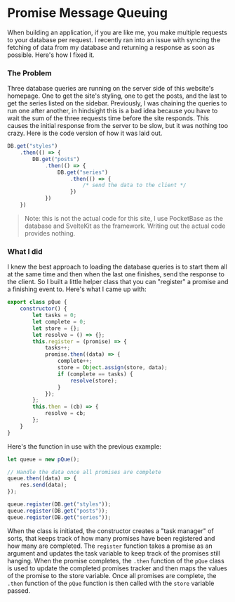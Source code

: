 # Promise Message Queuing
When building an application, if you are like me, you make multiple requests to your database per request. I recently ran into an issue with syncing the fetching of data from my database and returning a response as soon as possible. Here's how I fixed it.

### The Problem
Three database queries are running on the server side of this website's homepage. One to get the site's styling, one to get the posts, and the last to get the series listed on the sidebar. Previously, I was chaining the queries to run one after another, in hindsight this is a bad idea because you have to wait the sum of the three requests time before the site responds. This causes the initial response from the server to be slow, but it was nothing too crazy. Here is the code version of how it was laid out.

```javascript
DB.get("styles")
	.then(() => {
		DB.get("posts")
			.then(() => {
				DB.get("series")
					.then(() => {
						/* send the data to the client */
					})
			})	
	})
```

> Note: this is not the actual code for this site, I use PocketBase as the database and SvelteKit as the framework. Writing out the actual code provides nothing.

### What I did
I knew the best approach to loading the database queries is to start them all at the same time and then when the last one finishes, send the response to the client. So I built a little helper class that you can "register" a promise and a finishing event to. Here's what I came up with:
```javascript
export class pQue {
	constructor() {
		let tasks = 0;
		let complete = 0;
		let store = {};
		let resolve = () => {};
		this.register = (promise) => {
			tasks++;
			promise.then((data) => {
				complete++;
				store = Object.assign(store, data);
				if (complete == tasks) {
					resolve(store);
				}
			});
		};
		this.then = (cb) => {
			resolve = cb;
		};
	}
}
```

Here's the function in use with the previous example:
```javascript
let queue = new pQue();

// Handle the data once all promises are complete
queue.then((data) => {
	res.send(data);
});

queue.register(DB.get("styles"));
queue.register(DB.get("posts"));
queue.register(DB.get("series"));
```

When the class is initiated, the constructor creates a "task manager" of sorts, that keeps track of how many promises have been registered and how many are completed. The `register` function takes a promise as an argument and updates the task variable to keep track of the promises still hanging. When the promise completes, the `.then` function of the `pQue` class is used to update the completed promises tracker and then maps the values of the promise to the store variable. Once all promises are complete, the `.then` function of the `pQue` function is then called with the `store` variable passed.